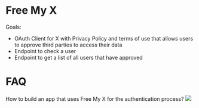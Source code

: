 # Free My X

Goals:

- OAuth Client for X with Privacy Policy and terms of use that allows users to approve third parties to access their data
- Endpoint to check a user
- Endpoint to get a list of all users that have approved

# FAQ

How to build an app that uses Free My X for the authentication process? [![](https://b.lmpify.com/Example)](https://lmpify.com/httpsuuithubcom-39l3cy0)

